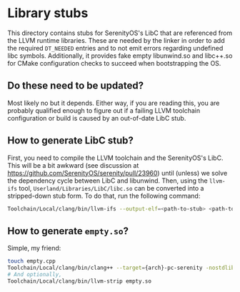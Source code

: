 # Library stubs

This directory contains stubs for SerenityOS's LibC that are referenced from the LLVM runtime
libraries. These are needed by the linker in order to add the required `DT_NEEDED` entries and to
not emit errors regarding undefined libc symbols. Additionally, it provides fake empty libunwind.so
and libc++.so for CMake configuration checks to succeed when bootstrapping the OS.

## Do these need to be updated?

Most likely no but it depends. Either way, if you are reading this, you are probably qualified
enough to figure out if a failing LLVM toolchain configuration or build is caused by an out-of-date
LibC stub.

## How to generate LibC stub?

First, you need to compile the LLVM toolchain and the SerenityOS's LibC. This will be a bit awkward
(see discussion at https://github.com/SerenityOS/serenity/pull/23960) until (unless) we solve the
dependency cycle between LibC and libunwind. Then, using the `llvm-ifs` tool,
`Userland/Libraries/LibC/libc.so` can be converted into a stripped-down stub form. To do that, run
the following command:

```sh
Toolchain/Local/clang/bin/llvm-ifs --output-elf=<path-to-stub> <path-to-original>
```

## How to generate `empty.so`?

Simple, my friend:

```sh
touch empty.cpp
Toolchain/Local/clang/bin/clang++ --target={arch}-pc-serenity -nostdlib -shared empty.cpp -o empty.so
# And optionally,
Toolchain/Local/clang/bin/llvm-strip empty.so
```

